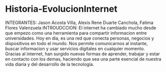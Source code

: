 # Historia-EvolucionInternet
INTEGRANTES:
Jason Acosta Villa, Alexis Rene Duarte Canchola, Fatima Flores Valenzuela
INTROUDCCION: 
El internet ha cambiado mucho desde que empezo como una herramienta para compartir informacion entre universidades. Hoy en dia, es una red que conecta personas, negocios y dispositivos en todo el mundo. Nos permite comunicarnos al instante, buscar informacion y usar servicios digitales en cualquier momento. Gracias al internet, han surgido nuevas formas de aprender, trabajar y estar en contacto con los demas, haciendo que sea una parte esencial de nuestra vida diaria y del desarrollo de la tecnologia.

